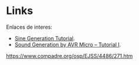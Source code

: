 # Links

Enlaces de interes:

- [Sine Generation Tutorial](https://www.hugi.scene.org/online/coding/hugi%2016%20-%20cosine.htm).
- [Sound Generation by AVR Micro – Tutorial I](https://extremeelectronics.co.in/avr-tutorials/sound-generation-by-avr-micro-tutorial-i/).

https://www.compadre.org/osp/EJSS/4486/271.htm
